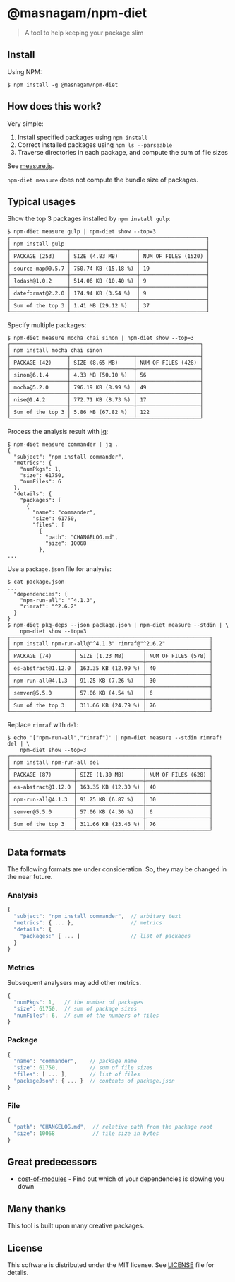 # @masnagam/npm-diet

> A tool to help keeping your package slim

## Install

Using NPM:

```console
$ npm install -g @masnagam/npm-diet
```

## How does this work?

Very simple:

1. Install specified packages using `npm install`
2. Correct installed packages using `npm ls --parseable`
3. Traverse directories in each package, and compute the sum of file sizes

See [measure.js](./lib/measure.js).

`npm-diet measure` does not compute the bundle size of packages.

## Typical usages

Show the top 3 packages installed by `npm install gulp`:

```console
$ npm-diet measure gulp | npm-diet show --top=3
┌──────────────────────────────────────────────────────────────┐
│ npm install gulp                                             │
├──────────────────┬─────────────────────┬─────────────────────┤
│ PACKAGE (253)    │ SIZE (4.83 MB)      │ NUM OF FILES (1520) │
├──────────────────┼─────────────────────┼─────────────────────┤
│ source-map@0.5.7 │ 750.74 KB (15.18 %) │ 19                  │
├──────────────────┼─────────────────────┼─────────────────────┤
│ lodash@1.0.2     │ 514.06 KB (10.40 %) │ 9                   │
├──────────────────┼─────────────────────┼─────────────────────┤
│ dateformat@2.2.0 │ 174.94 KB (3.54 %)  │ 9                   │
├──────────────────┼─────────────────────┼─────────────────────┤
│ Sum of the top 3 │ 1.41 MB (29.12 %)   │ 37                  │
└──────────────────┴─────────────────────┴─────────────────────┘
```

Specify multiple packages:

```console
$ npm-diet measure mocha chai sinon | npm-diet show --top=3
┌────────────────────────────────────────────────────────────┐
│ npm install mocha chai sinon                               │
├──────────────────┬────────────────────┬────────────────────┤
│ PACKAGE (42)     │ SIZE (8.65 MB)     │ NUM OF FILES (428) │
├──────────────────┼────────────────────┼────────────────────┤
│ sinon@6.1.4      │ 4.33 MB (50.10 %)  │ 56                 │
├──────────────────┼────────────────────┼────────────────────┤
│ mocha@5.2.0      │ 796.19 KB (8.99 %) │ 49                 │
├──────────────────┼────────────────────┼────────────────────┤
│ nise@1.4.2       │ 772.71 KB (8.73 %) │ 17                 │
├──────────────────┼────────────────────┼────────────────────┤
│ Sum of the top 3 │ 5.86 MB (67.82 %)  │ 122                │
└──────────────────┴────────────────────┴────────────────────┘
```

Process the analysis result with [jq]:

```console
$ npm-diet measure commander | jq .
{
  "subject": "npm install commander",
  "metrics": {
    "numPkgs": 1,
    "size": 61750,
    "numFiles": 6
  },
  "details": {
    "packages": [
      {
        "name": "commander",
        "size": 61750,
        "files": [
          {
            "path": "CHANGELOG.md",
            "size": 10068
          },
...
```

Use a `package.json` file for analysis:

```console
$ cat package.json
...
  "dependencies": {
    "npm-run-all": "^4.1.3",
    "rimraf": "^2.6.2"
  }
}
$ npm-diet pkg-deps --json package.json | npm-diet measure --stdin | \
    npm-diet show --top=3
┌───────────────────────────────────────────────────────────────┐
│ npm install npm-run-all@"^4.1.3" rimraf@"^2.6.2"              │
├────────────────────┬─────────────────────┬────────────────────┤
│ PACKAGE (74)       │ SIZE (1.23 MB)      │ NUM OF FILES (578) │
├────────────────────┼─────────────────────┼────────────────────┤
│ es-abstract@1.12.0 │ 163.35 KB (12.99 %) │ 40                 │
├────────────────────┼─────────────────────┼────────────────────┤
│ npm-run-all@4.1.3  │ 91.25 KB (7.26 %)   │ 30                 │
├────────────────────┼─────────────────────┼────────────────────┤
│ semver@5.5.0       │ 57.06 KB (4.54 %)   │ 6                  │
├────────────────────┼─────────────────────┼────────────────────┤
│ Sum of the top 3   │ 311.66 KB (24.79 %) │ 76                 │
└────────────────────┴─────────────────────┴────────────────────┘
```

Replace `rimraf` with `del`:

```console
$ echo '["npm-run-all","rimraf"]' | npm-diet measure --stdin rimraf! del | \
    npm-diet show --top=3
┌───────────────────────────────────────────────────────────────┐
│ npm install npm-run-all del                                   │
├────────────────────┬─────────────────────┬────────────────────┤
│ PACKAGE (87)       │ SIZE (1.30 MB)      │ NUM OF FILES (628) │
├────────────────────┼─────────────────────┼────────────────────┤
│ es-abstract@1.12.0 │ 163.35 KB (12.30 %) │ 40                 │
├────────────────────┼─────────────────────┼────────────────────┤
│ npm-run-all@4.1.3  │ 91.25 KB (6.87 %)   │ 30                 │
├────────────────────┼─────────────────────┼────────────────────┤
│ semver@5.5.0       │ 57.06 KB (4.30 %)   │ 6                  │
├────────────────────┼─────────────────────┼────────────────────┤
│ Sum of the top 3   │ 311.66 KB (23.46 %) │ 76                 │
└────────────────────┴─────────────────────┴────────────────────┘
```

## Data formats

The following formats are under consideration.  So, they may be changed in the
near future.

### Analysis

```js
{
  "subject": "npm install commander",  // arbitary text
  "metrics": { ... },                  // metrics
  "details": {
    "packages:" [ ... ]                // list of packages
  }
}
```

### Metrics

Subsequent analysers may add other metrics.

```js
{
  "numPkgs": 1,   // the number of packages
  "size": 61750,  // sum of package sizes
  "numFiles": 6,  // sum of the numbers of files
}
```

### Package

```js
{
  "name": "commander",    // package name
  "size": 61750,          // sum of file sizes
  "files": [ ... ],       // list of files
  "packageJson": { ... }  // contents of package.json
}
```

### File

```js
{
  "path": "CHANGELOG.md",  // relative path from the package root
  "size": 10068            // file size in bytes
}
```

## Great predecessors

* [cost-of-modules] - Find out which of your dependencies is slowing you down

## Many thanks

This tool is built upon many creative packages.

## License

This software is distributed under the MIT license.  See [LICENSE](./LICENSE)
file for details.

[jq]: https://stedolan.github.io/jq/
[cost-of-modules]: https://github.com/siddharthkp/cost-of-modules
